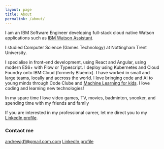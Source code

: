 ```yaml
---
layout: page
title: About
permalink: /about/
---
```


I am an IBM Software Engineer developing full-stack cloud native Watson applications such as [IBM Watson Assistant](https://www.ibm.com/watson/ai-assistant/).

I studied Computer Science (Games Technology) at Nottingham Trent University.

I specialise in front-end development, using React and Angular, using modern ES6+ with Flow or Typescript. I deploy using Kubernetes and Cloud Foundry onto IBM Cloud (formerly Bluemix). I have worked in small and large teams, locally and accross the world. I love bringing code and AI to young minds through Code Clube and [Machine Learning for kids](https://machinelearningforkids.co.uk). I love coding and learning new technologies!

In my spare time I love video games, TV, movies, badminton, snooker, and spending time with my friends and family

If you are interested in my professional career, let me direct you to my [LinkedIn profile](https://linkedin.com/in/ajdaniel).


### Contact me

[andrewjd1@gmail.com.com](mailto:andrewjd1@gmail.com)
[LinkedIn profile](https://linkedin.com/in/ajdaniel)
